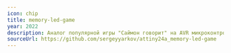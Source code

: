 ```yaml
---
icon: chip
title: memory-led-game
year: 2022
description: Аналог популярной игры "Саймон говорит" на AVR микроконтроллере
sourceUrl: https://github.com/sergeyyarkov/attiny24a_memory-led-game
---
```

